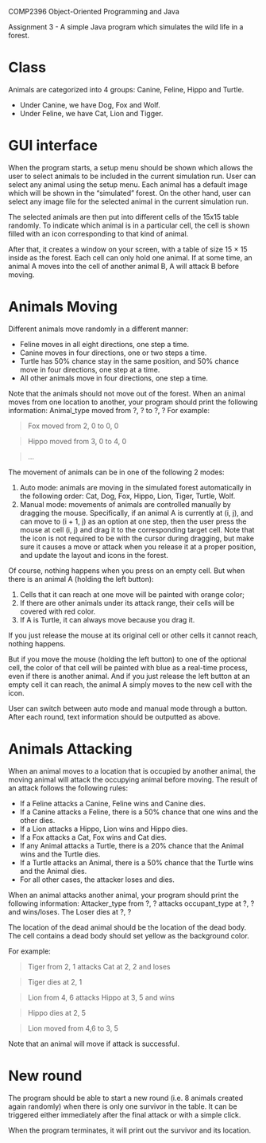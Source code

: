COMP2396 Object-Oriented Programming and Java

Assignment 3 - A simple Java program which simulates the wild life in a forest. 

# Class

Animals are categorized into 4 groups: Canine, Feline, Hippo and Turtle. 
- Under Canine, we have Dog, Fox and Wolf.
- Under Feline, we have Cat, Lion and Tigger. 


# GUI interface

When the program starts, a setup menu should be shown which allows the user to select animals to be included in the current simulation run. User can select any animal using the setup menu. Each animal has a default image which will be shown in the “simulated” forest. On the other hand, user can select any image file for the selected animal in the current simulation run. 

The selected animals are then put into different cells of the 15x15 table randomly. To indicate which animal is in a particular cell, the cell is shown filled with an icon corresponding to that kind of animal.

After that, it creates a window on your screen, with a table of size 15 × 15 inside as the forest. Each cell can only hold one animal. If at some time, an animal A moves into the cell of another animal B, A will attack B before moving. 

# Animals Moving

Different animals move randomly in a different manner:
-	Feline moves in all eight directions, one step a time. 
-	Canine moves in four directions, one or two steps a time. 
-	Turtle has 50% chance stay in the same position, and 50% chance move in four directions, one step at a time.
-	All other animals move in four directions, one step a time. 

Note that the animals should not move out of the forest. When an animal moves from one location to another, your program should print the following information: Animal_type moved from ?, ? to ?, ?
For example:
> Fox moved from 2, 0 to 0, 0

> Hippo moved from 3, 0 to 4, 0

> ...

The movement of animals can be in one of the following 2 modes:
1. Auto mode: animals are moving in the simulated forest automatically in the following order: Cat, Dog, Fox, Hippo, Lion, Tiger, Turtle, Wolf. 
2. Manual mode: movements of animals are controlled manually by dragging the mouse. Specifically, if an animal A is currently at (i, j), and can move to (i + 1, j) as an option at one step, then the user press the mouse at cell (i, j) and drag it to the corresponding target cell. Note that the icon is not required to be with the cursor during dragging, but make sure it causes a move or attack when you release it at a proper position, and update the layout and icons in the forest.

Of course, nothing happens when you press on an empty cell. But when there is an animal A (holding the left button):
1. Cells that it can reach at one move will be painted with orange color;
2. If there are other animals under its attack range, their cells will be covered with red color.
3. If A is Turtle, it can always move because you drag it.

If you just release the mouse at its original cell or other cells it cannot reach, nothing happens. 
    
But if you move the mouse (holding the left button) to one of the optional cell, the color of that cell will be painted with blue as a real-time process, even if there is another animal. And if you just release the left button at an empty cell it can reach, the animal A simply moves to the new cell with the icon. 

User can switch between auto mode and manual mode through a button. After each round, text information should be outputted as above.

# Animals Attacking

When an animal moves to a location that is occupied by another animal, the moving animal will attack the occupying animal before moving. The result of an attack follows the following rules:
-	If a Feline attacks a Canine, Feline wins and Canine dies.
-	If a Canine attacks a Feline, there is a 50% chance that one wins and the other dies.
-	If a Lion attacks a Hippo, Lion wins and Hippo dies.
-	If a Fox attacks a Cat, Fox wins and Cat dies.
-	If any Animal attacks a Turtle, there is a 20% chance that the Animal wins and the Turtle dies.
-	If a Turtle attacks an Animal, there is a 50% chance that the Turtle wins and the Animal dies.
-	For all other cases, the attacker loses and dies.

When an animal attacks another animal, your program should print the following information: Attacker_type from ?, ? attacks occupant_type at ?, ? and wins/loses. The Loser dies at ?, ?

The location of the dead animal should be the location of the dead body. The cell contains a dead body should set yellow as the background color.

For example:
> Tiger from 2, 1 attacks Cat at 2, 2 and loses

> Tiger dies at 2, 1

> Lion from 4, 6 attacks Hippo at 3, 5 and wins

> Hippo dies at 2, 5

> Lion moved from 4,6 to 3, 5

Note that an animal will move if attack is successful. 

# New round

The program should be able to start a new round (i.e. 8 animals created again randomly) when there is only one survivor in the table. It can be triggered either immediately after the final attack or with a simple click.

When the program terminates, it will print out the survivor and its location. 

